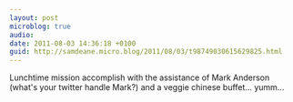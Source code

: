```yaml
---
layout: post
microblog: true
audio: 
date: 2011-08-03 14:36:18 +0100
guid: http://samdeane.micro.blog/2011/08/03/t98749030615629825.html
---
```

Lunchtime mission accomplish with the assistance of Mark Anderson (what's your twitter handle Mark?) and a veggie chinese buffet… yumm...
